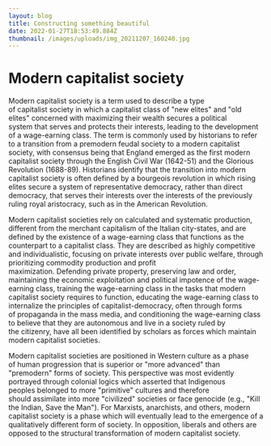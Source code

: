 ```yaml
---
layout: blog
title: Constructing something beautiful
date: 2022-01-27T18:53:49.884Z
thumbnail: /images/uploads/img_20211207_160240.jpg
---
```

# Modern capitalist society

Modern capitalist society is a term used to describe a type of capitalist society in which a capitalist class of "new elites" and "old elites" concerned with maximizing their wealth secures a political system that serves and protects their interests, leading to the development of a wage-earning class. The term is commonly used by historians to refer to a transition from a premodern feudal society to a modern capitalist society, with consensus being that England emerged as the first modern capitalist society through the English Civil War (1642-51) and the Glorious Revolution (1688-89). Historians identify that the transition into modern capitalist society is often defined by a bourgeois revolution in which rising elites secure a system of representative democracy, rather than direct democracy, that serves their interests over the interests of the previously ruling royal aristocracy, such as in the American Revolution.

Modern capitalist societies rely on calculated and systematic production, different from the merchant capitalism of the Italian city-states, and are defined by the existence of a wage-earning class that functions as the counterpart to a capitalist class. They are described as highly competitive and individualistic, focusing on private interests over public welfare, through prioritizing commodity production and profit maximization. Defending private property, preserving law and order, maintaining the economic exploitation and political impotence of the wage-earning class, training the wage-earning class in the tasks that modern capitalist society requires to function, educating the wage-earning class to internalize the principles of capitalist-democracy, often through forms of propaganda in the mass media, and conditioning the wage-earning class to believe that they are autonomous and live in a society ruled by the citizenry, have all been identified by scholars as forces which maintain modern capitalist societies.

Modern capitalist societies are positioned in Western culture as a phase of human progression that is superior or "more advanced" than "premodern" forms of society. This perspective was most evidently portrayed through colonial logics which asserted that Indigenous peoples belonged to more "primitive" cultures and therefore should assimilate into more "civilized" societies or face genocide (e.g., "Kill the Indian, Save the Man"). For Marxists, anarchists, and others, modern capitalist society is a phase which will eventually lead to the emergence of a qualitatively different form of society. In opposition, liberals and others are opposed to the structural transformation of modern capitalist society.
